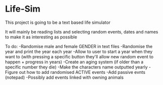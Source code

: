 # Life-Sim
This project is going to be a text based life simulator

It will mainly be reading lists and selecting random events, dates and names to make it as interesting as possible


To do:
-Randomise male and female GENDER in text files
-Randomise the year and print the year each year
-Allow to user to start a year when they want to (with pressing a specific button they'll allow new random event to happen + progress in years)
-Create an aging system (if older than a specific number they die)
-Make the characters name outputted yearly 
-Figure out how to add randomised ACTIVE events
-Add passive evnts (notepad)
-Possibly add events linked with owning animals
